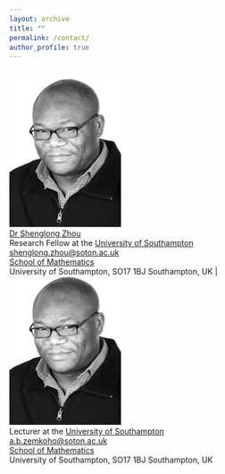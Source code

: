 ```yaml
---
layout: archive
title: ""   
permalink: /contact/
author_profile: true
---
```




<br/><img src='/images/zem.png'>  <br> 
[Dr Shenglong Zhou](https://shenglongzhou.github.io) <br>
Research Fellow at the [University of Southampton](https://www.southampton.ac.uk/)<br>
shenglong.zhou@soton.ac.uk <br>
[School of Mathematics](https://www.southampton.ac.uk/maths) <br>
University of Southampton,  SO17 1BJ Southampton, UK | 
<br/><img src='/images/zem.png'>  
Lecturer at the [University of Southampton](https://www.southampton.ac.uk/)   <br>
a.b.zemkoho@soton.ac.uk  <br>
[School of Mathematics](https://www.southampton.ac.uk/maths)  <br>
 University of Southampton,  SO17 1BJ Southampton, UK 
